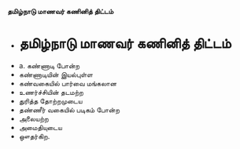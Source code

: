 **தமிழ்நாடு மாணவர் கணினித் திட்டம்**
- # தமிழ்நாடு மாணவர் கணினித் திட்டம்
- a. கண்ணாடி போன்ற
- கண்ணாடியின் இயல்புள்ள
- கண்வகையில் பார்வை மங்கலான
- உணர்ச்சியின் தடமற்ற
- துரித்த தோற்றமுடைய
- தண்ணீர் வகையில் படிகம் போன்ற
- அலையற்ற
- அமைதியுடைய
- ஔதர்கிற.


